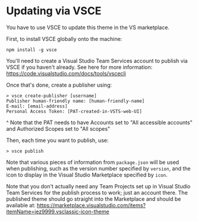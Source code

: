 # Updating via VSCE

You have to use VSCE to update this theme in the VS marketplace.

First, to install VSCE globally onto the machine:

	npm install -g vsce

You'll need to create a Visual Studio Team Services account to publish via VSCE if you haven't already.  See here for more information: https://code.visualstudio.com/docs/tools/vscecli

Once that's done, create a publisher using:

	> vsce create-publisher [username]
	Publisher human-friendly name: [human-friendly-name]
	E-mail: [email-address]
	Personal Access Token: [PAT-created-in-VSTS-web-UI]

^ Note that the PAT needs to have Accounts set to "All accessible accounts" and Authorized Scopes set to "All scopes"

Then, each time you want to publish, use:

	> vsce publish

Note that various pieces of information from `package.json` will be used when publishing, such as the version number specified by `version`, and the icon to display in the Visual Studio Marketplace specified by `icon`.

Note that you don't actually need any Team Projects set up in Visual Studio Team Services for the publish process to work; just an account there.  The published theme should go straight into the Marketplace and should be available at:
https://marketplace.visualstudio.com/items?itemName=jez9999.vsclassic-icon-theme
